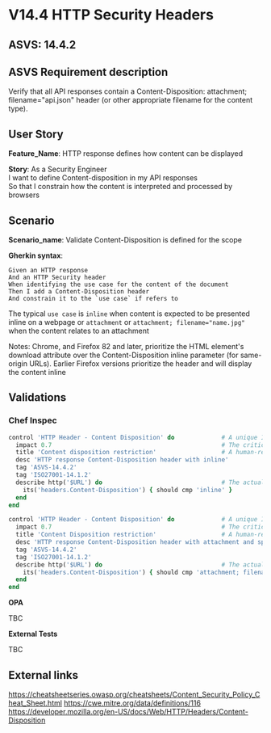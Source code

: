 # V14.4 HTTP Security Headers

## ASVS: 14.4.2

## ASVS Requirement description

Verify that all API responses contain a Content-Disposition:
attachment; filename="api.json" header (or other appropriate
filename for the content type).

## User Story

**Feature_Name**: HTTP response defines how content can be displayed

**Story**:
As a Security Engineer\
I want to define Content-disposition in my API responses\
So that I constrain how the content is interpreted and processed by browsers

## Scenario

**Scenario_name**: Validate Content-Disposition is defined for the scope

**Gherkin syntax**:

```gherkin
Given an HTTP response
And an HTTP Security header
When identifying the use case for the content of the document
Then I add a Content-Disposition header
And constrain it to the `use case` if refers to
```

The typical `use case` is `inline` when content is expected to be presented inline on a webpage or `attachment` or `attachment; filename="name.jpg"` when the content relates to an attachment

Notes: Chrome, and Firefox 82 and later, prioritize the HTML <a> element's download attribute over the Content-Disposition inline parameter (for same-origin URLs). Earlier Firefox versions prioritize the header and will display the content inline

## Validations

### Chef Inspec

```ruby
control 'HTTP Header - Content Disposition' do             # A unique ID for this control
  impact 0.7                                               # The criticality, if this control fails.
  title 'Content disposition restriction'                  # A human-readable title
  desc 'HTTP response Content-Disposition header with inline'
  tag 'ASVS-14.4.2'
  tag 'ISO27001-14.1.2'
  describe http('$URL') do                                 # The actual test
    its('headers.Content-Disposition') { should cmp 'inline' }
  end
end

control 'HTTP Header - Content Disposition' do             # A unique ID for this control
  impact 0.7                                               # The criticality, if this control fails.
  title 'Content Disposition restriction'                  # A human-readable title
  desc 'HTTP response Content-Disposition header with attachment and specifies file name'
  tag 'ASVS-14.4.2'
  tag 'ISO27001-14.1.2'
  describe http('$URL') do                                 # The actual test
    its('headers.Content-Disposition') { should cmp 'attachment; filename=' }
  end
end
```

**OPA**

TBC

**External Tests**

TBC

## External links

<https://cheatsheetseries.owasp.org/cheatsheets/Content_Security_Policy_Cheat_Sheet.html>
<https://cwe.mitre.org/data/definitions/116>
<https://developer.mozilla.org/en-US/docs/Web/HTTP/Headers/Content-Disposition>
